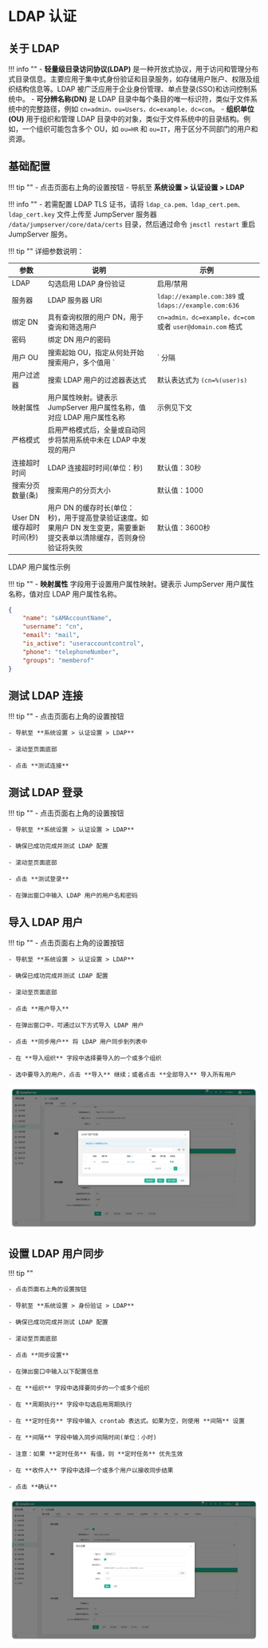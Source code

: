 # LDAP 认证

## 关于 LDAP

!!! info ""
    - **轻量级目录访问协议(LDAP)** 是一种开放式协议，用于访问和管理分布式目录信息。主要应用于集中式身份验证和目录服务，如存储用户账户、权限及组织结构信息等。LDAP 被广泛应用于企业身份管理、单点登录(SSO)和访问控制系统中。
    - **可分辨名称(DN)** 是 LDAP 目录中每个条目的唯一标识符，类似于文件系统中的完整路径，例如 `cn=admin，ou=Users，dc=example，dc=com`。
    - **组织单位(OU)** 用于组织和管理 LDAP 目录中的对象，类似于文件系统中的目录结构。例如，一个组织可能包含多个 OU，如 `ou=HR` 和 `ou=IT`，用于区分不同部门的用户和资源。

## 基础配置

!!! tip ""
    - 点击页面右上角的设置按钮
    - 导航至 **系统设置 > 认证设置 > LDAP**

!!! info ""
    - 若需配置 LDAP TLS 证书，请将 `ldap_ca.pem、ldap_cert.pem、ldap_cert.key` 文件上传至 JumpServer 服务器 `/data/jumpserver/core/data/certs` 目录，然后通过命令 `jmsctl restart` 重启 JumpServer 服务。

!!! tip ""
    详细参数说明：

| 参数 | 说明 | 示例 |
|------|------|------|
| LDAP | 勾选启用 LDAP 身份验证 | 启用/禁用 |
| 服务器 |  LDAP 服务器 URI | `ldap://example.com:389` 或 `ldaps://example.com:636` |
| 绑定 DN | 具有查询权限的用户 DN，用于查询和筛选用户 | `cn=admin，dc=example，dc=com` 或者 `user@domain.com` 格式 |
| 密码 | 绑定 DN 用户的密码 |   |
| 用户 OU | 搜索起始 OU，指定从何处开始搜索用户，多个值用 `|` 分隔 | `ou=users，dc=example，dc=com |ou=tech，dc=example，dc=com` |
| 用户过滤器 | 搜索 LDAP 用户的过滤器表达式 | 默认表达式为 `(cn=%(user)s)` |
| 映射属性 | 用户属性映射。键表示 JumpServer 用户属性名称，值对应 LDAP 用户属性名称 | 示例见下文 |
| 严格模式 | 启用严格模式后，全量或自动同步将禁用系统中未在 LDAP 中发现的用户 |  |
| 连接超时时间 | LDAP 连接超时时间(单位：秒) | 默认值：30秒 |
| 搜索分页数量(条) | 搜索用户的分页大小 | 默认值：1000 |
| User DN 缓存超时时间(秒) | 用户 DN 的缓存时长(单位：秒)，用于提高登录验证速度。如果用户 DN 发生变更，需要重新提交表单以清除缓存，否则身份验证将失败 | 默认值：3600秒 |

LDAP 用户属性示例

!!! tip ""
    -  **映射属性** 字段用于设置用户属性映射。键表示 JumpServer 用户属性名称，值对应 LDAP 用户属性名称。

```json 
{  
    "name": "sAMAccountName",
	"username": "cn",  
    "email": "mail",  
	"is_active": "useraccountcontrol",  
    "phone": "telephoneNumber",
	"groups": "memberof"
}
```

## 测试 LDAP 连接
!!! tip ""
    - 点击页面右上角的设置按钮

    - 导航至 **系统设置 > 认证设置 > LDAP**

    - 滚动至页面底部

    - 点击 **测试连接**

## 测试 LDAP 登录
!!! tip ""
    - 点击页面右上角的设置按钮

    - 导航至 **系统设置 > 认证设置 > LDAP**

    - 确保已成功完成并测试 LDAP 配置

    - 滚动至页面底部

    - 点击 **测试登录**

    - 在弹出窗口中输入 LDAP 用户的用户名和密码

## 导入 LDAP 用户
!!! tip ""
    - 点击页面右上角的设置按钮

    - 导航至 **系统设置 > 认证设置 > LDAP**

    - 确保已成功完成并测试 LDAP 配置

    - 滚动至页面底部

    - 点击 **用户导入**

    - 在弹出窗口中，可通过以下方式导入 LDAP 用户

    - 点击 **同步用户** 将 LDAP 用户同步到列表中

    - 在 **导入组织** 字段中选择要导入的一个或多个组织

    - 选中要导入的用户，点击 **导入** 继续；或者点击 **全部导入** 导入所有用户

![LDAP图1](../../../../img/V4_LDAP1.png)

## 设置 LDAP 用户同步
!!! tip ""

    - 点击页面右上角的设置按钮

    - 导航至 **系统设置 > 身份验证 > LDAP**

    - 确保已成功完成并测试 LDAP 配置

    - 滚动至页面底部

    - 点击 **同步设置**

    - 在弹出窗口中输入以下配置信息

    - 在 **组织** 字段中选择要同步的一个或多个组织

    - 在 **周期执行** 字段中勾选启用周期执行

    - 在 **定时任务** 字段中输入 crontab 表达式。如果为空，则使用 **间隔** 设置

    - 在 **间隔** 字段中输入同步间隔时间(单位：小时)

    - 注意：如果 **定时任务** 有值，则 **定时任务** 优先生效

    - 在 **收件人** 字段中选择一个或多个用户以接收同步结果

    - 点击 **确认**

![LDAP图2](../../../../img/V4_LDAP2.png)
